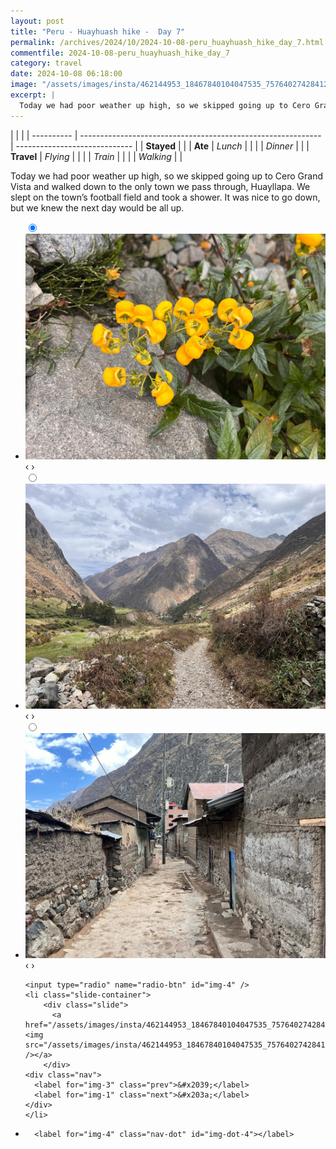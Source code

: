 ```yaml
---
layout: post
title: "Peru - Huayhuash hike -  Day 7"
permalink: /archives/2024/10/2024-10-08-peru_huayhuash_hike_day_7.html
commentfile: 2024-10-08-peru_huayhuash_hike_day_7
category: travel
date: 2024-10-08 06:18:00
image: "/assets/images/insta/462144953_18467840104047535_7576402742841223331_n_18086203327504722.jpg"
excerpt: |
  Today we had poor weather up high, so we skipped going up to Cero Grand Vista and walked down to the only town we pass through, Huayllapa. We slept on the town’s football field and took a shower. It was nice to go down, but we knew the next day would be all up.
---
```


|            |                                                              |
| ---------- | ------------------------------------------------------------ | ----------------------------- |
| **Stayed** |  |
| **Ate**    | _Lunch_                                                      |          |
|            | _Dinner_                                                     |          |
| **Travel** | _Flying_                                                     |          |
|            | _Train_                                                      |          |
|            | _Walking_                                                    |          |


Today we had poor weather up high, so we skipped going up to Cero Grand Vista and walked down to the only town we pass through, Huayllapa. We slept on the town’s football field and took a shower. It was nice to go down, but we knew the next day would be all up.


<ul class="slides">
    <input type="radio" name="radio-btn" id="img-1" checked="checked" />
    <li class="slide-container">
        <div class="slide">
          <a href="/assets/images/insta/461999999_18467840125047535_8626360538686569882_n_18039717019926574.jpg"><img src="/assets/images/insta/461999999_18467840125047535_8626360538686569882_n_18039717019926574.jpg" /></a>
        </div>
    <div class="nav">
      <label for="img-4" class="prev">&#x2039;</label>
      <label for="img-2" class="next">&#x203a;</label>
    </div>
    </li>
        <input type="radio" name="radio-btn" id="img-2"  />
    <li class="slide-container">
        <div class="slide">
          <a href="/assets/images/insta/461770773_18467840137047535_3105222462525507001_n_18465186700038452.jpg"><img src="/assets/images/insta/461770773_18467840137047535_3105222462525507001_n_18465186700038452.jpg" /></a>
        </div>
    <div class="nav">
      <label for="img-1" class="prev">&#x2039;</label>
      <label for="img-3" class="next">&#x203a;</label>
    </div>
    </li>
        <input type="radio" name="radio-btn" id="img-3"  />
    <li class="slide-container">
        <div class="slide">
          <a href="/assets/images/insta/461999645_18467840146047535_4431733332432930956_n_18060736744684782.jpg"><img src="/assets/images/insta/461999645_18467840146047535_4431733332432930956_n_18060736744684782.jpg" /></a>
        </div>
    <div class="nav">
      <label for="img-2" class="prev">&#x2039;</label>
      <label for="img-4" class="next">&#x203a;</label>
    </div>
    </li>
    
    <input type="radio" name="radio-btn" id="img-4" />
    <li class="slide-container">
        <div class="slide">
          <a href="/assets/images/insta/462144953_18467840104047535_7576402742841223331_n_18086203327504722.jpg"><img src="/assets/images/insta/462144953_18467840104047535_7576402742841223331_n_18086203327504722.jpg" /></a>
        </div>
    <div class="nav">
      <label for="img-3" class="prev">&#x2039;</label>
      <label for="img-1" class="next">&#x203a;</label>
    </div>
    </li>
			
<li class="nav-dots">
      <label for="img-1" class="nav-dot" id="img-dot-1"></label>
      <label for="img-2" class="nav-dot" id="img-dot-2"></label>
      <label for="img-3" class="nav-dot" id="img-dot-3"></label>

      <label for="img-4" class="nav-dot" id="img-dot-4"></label>

</li>
</ul>        
             

		